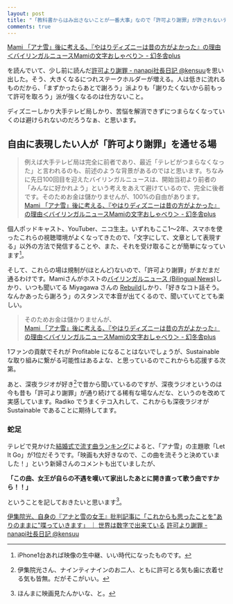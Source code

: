 ```yaml
---
layout: post
title: "「教科書からはみ出さないことが一番大事」なので「許可より謝罪」が許されないディズニーの苦悩"
comments: true
---
```


[Mami 「アナ雪」後に考える、『やはりディズニーは昔の方がよかった』の理由＜バイリンガルニュースMamiの文字おしゃべり＞ - 幻冬舎plus][98]

を読んでいて、少し前に読んだ[許可より謝罪 - nanapi社長日記 @kensuu][28]を思い出した。そう、大きくなるにつれステークホルダーが増える。人は低きに流れるものだから、「まずかったらあとで謝ろう」派よりも「謝りたくないから前もって許可を取ろう」派が強くなるのは仕方ないこと。

ディズニーしかり大手テレビ局しかり、苦悩を解消できずにつまらなくなっていくのは避けられないのだろうなぁ、と思います。

## 自由に表現したい人が「許可より謝罪」を通せる場

> 例えば大手テレビ局は完全に前者であり、最近「テレビがつまらなくなった」と言われるのも、前述のような背景があるのではと思います。ちなみに先日100回目を迎えたバイリンガルニュースは、開始当初より前者の「みんなに好かれよう」という考えをあえて避けているので、完全に後者です。そのためお金は儲かりませんが、100%の自由があります。  
[Mami 「アナ雪」後に考える、『やはりディズニーは昔の方がよかった』の理由＜バイリンガルニュースMamiの文字おしゃべり＞ - 幻冬舎plus][98]

個人ポッドキャスト、YouTuber、ニコ生主。いずれもここ1～2年、スマホを使ったこれらの視聴環境がよくなってきたので、「文字にして、文章として表現する」以外の方法で発信することや、また、それを受け取ることが簡単になっています[^02]。

そして、これらの場は規制が(ほとんど)ないので、「許可より謝罪」がまだまだ通るわけです。Mamiさんがホストの[バイリンガルニュース (Bilingual News)](https://itunes.apple.com/jp/podcast/bairingarunyusu-bilingual/id653415937?mt=2)しかり、いつも聞いてる Miyagawa さんの [Rebuild](http://rebuild.fm/)しかり、「好きなコト話そう。なんかあったら謝ろう」のスタンスで本音が出てくるので、聞いていてとても楽しい。

> そのためお金は儲かりませんが、  
[Mami 「アナ雪」後に考える、『やはりディズニーは昔の方がよかった』の理由＜バイリンガルニュースMamiの文字おしゃべり＞ - 幻冬舎plus][98]

1ファンの貢献でそれが Profitable になることはないでしょうが、Sustainable な取り組みに繋がる可能性はあるよな、と思っているのでこれからも応援する次第。

あと、深夜ラジオが好き[^03]で昔から聞いているのですが、深夜ラジオというのは今も昔も「許可より謝罪」が通り続けてる稀有な場なんだな、というのを改めて実感しています。Radiko でうまくテコ入れして、これからも深夜ラジオが Sustainable であることに期待してます。

### 蛇足

テレビで見かけた[結婚式で流す曲ランキング][54]によると、「アナ雪」の主題歌「Let It Go」が1位だそうです。「映画も大好きなので、この曲を流そうと決めていました！」という新婦さんのコメントも出ていましたが、

**「この曲、女王が自らの不遇を嘆いて家出したあとに開き直って歌う曲ですから！！」**

ということを記しておきたいと思います[^01]。

[伊集院光、自身の『アナと雪の女王』批判記事に「これからも思ったことを"ありのままに"喋っていきます」 ｜ 世界は数字で出来ている][35]
[許可より謝罪 - nanapi社長日記 @kensuu][28]

[28]: http://blog.livedoor.jp/kensuu/archives/54849996.html
[35]: http://numbers2007.blog123.fc2.com/blog-entry-3971.html
[54]: http://www.tv-asahi.co.jp/ss/contents/smatimes/258/index.html
[98]: http://www.gentosha.jp/articles/-/2274

[^01]: ほんまに映画見たんかいな、と。
[^02]: iPhone1台あれば映像の生中継、いい時代になったものです。
[^03]: 伊集院光さん、ナインティナインのお二人、ともに許可とる気も歯に衣着せる気も皆無。だがそこがいい。
